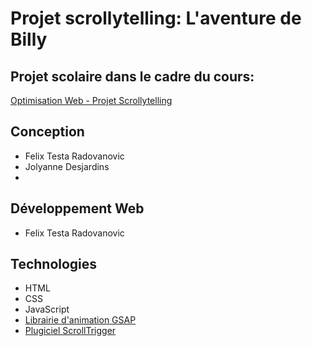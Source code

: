 # Projet scrollytelling: L'aventure de Billy

## Projet scolaire dans le cadre du cours: 
[Optimisation Web - Projet Scrollytelling](https://tim-montmorency.com/timdoc/582-424MO/projet-scrollytelling/)

## Conception
- Felix Testa Radovanovic
- Jolyanne Desjardins
- 
## Développement Web
- Felix Testa Radovanovic

## Technologies
- HTML
- CSS
- JavaScript
- [Librairie d'animation GSAP](https://greensock.com/gsap/)
- [Plugiciel ScrollTrigger](https://greensock.com/scrolltrigger/)
